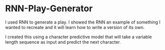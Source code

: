 # RNN-Play-Generator


I used RNN to generate a play. I showed the RNN an example of something I wanted to recreate and it will learn how to write a version of its own.

I created this using a character predictive model that will take a variable length sequence as input and predict the next character.
